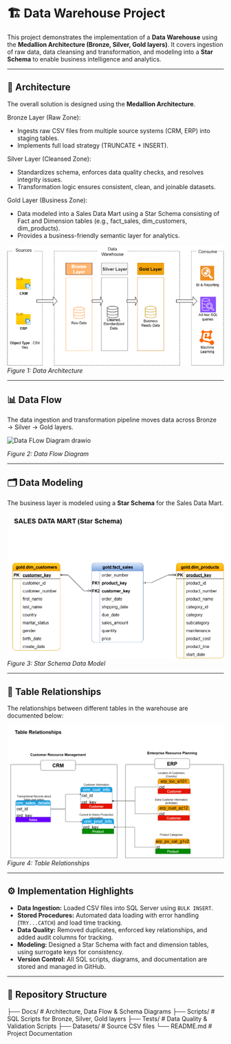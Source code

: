 # 🏗️ Data Warehouse Project  

This project demonstrates the implementation of a **Data Warehouse** using the **Medallion Architecture (Bronze, Silver, Gold layers)**. It covers ingestion of raw data, data cleansing and transformation, and modeling into a **Star Schema** to enable business intelligence and analytics.  

---

## 📐 Architecture  

The overall solution is designed using the **Medallion Architecture**.  

Bronze Layer (Raw Zone):
- Ingests raw CSV files from multiple source systems (CRM, ERP) into staging tables. 
- Implements full load strategy (TRUNCATE + INSERT).

Silver Layer (Cleansed Zone):
- Standardizes schema, enforces data quality checks, and resolves integrity issues. 
- Transformation logic ensures consistent, clean, and joinable datasets.

Gold Layer (Business Zone):
- Data modeled into a Sales Data Mart using a Star Schema consisting of Fact and Dimension tables (e.g., fact_sales, dim_customers, dim_products). 
- Provides a business-friendly semantic layer for analytics.

![Data Architecture](./Docs/Data%20Architecture.drawio.png)  
*Figure 1: Data Architecture*  

---

## 📊 Data Flow  

The data ingestion and transformation pipeline moves data across Bronze → Silver → Gold layers.  

<img width="687" height="531" alt="Data FLow Diagram drawio" src="https://github.com/user-attachments/assets/fa906602-5b5d-4ad8-bab8-a5869e7757da" />  

*Figure 2: Data Flow Diagram*  

---

## 🗂️ Data Modeling  

The business layer is modeled using a **Star Schema** for the Sales Data Mart.  

![Data Model (Star Schema)](./Docs/Data%20Model%20(Star%20Schema).drawio.png)  
*Figure 3: Star Schema Data Model*  

---

## 🔗 Table Relationships  

The relationships between different tables in the warehouse are documented below:  

![Table Relations](./Docs/Table%20Relations.png)  
*Figure 4: Table Relationships*  

---

## ⚙️ Implementation Highlights  

- **Data Ingestion:** Loaded CSV files into SQL Server using `BULK INSERT`.  
- **Stored Procedures:** Automated data loading with error handling (`TRY...CATCH`) and load time tracking.  
- **Data Quality:** Removed duplicates, enforced key relationships, and added audit columns for tracking.  
- **Modeling:** Designed a Star Schema with fact and dimension tables, using surrogate keys for consistency.  
- **Version Control:** All SQL scripts, diagrams, and documentation are stored and managed in GitHub.  

---

## 📁 Repository Structure  
├── Docs/ # Architecture, Data Flow & Schema Diagrams
├── Scripts/ # SQL Scripts for Bronze, Silver, Gold layers
├── Tests/ # Data Quality & Validation Scripts
├── Datasets/ # Source CSV files
└── README.md # Project Documentation
